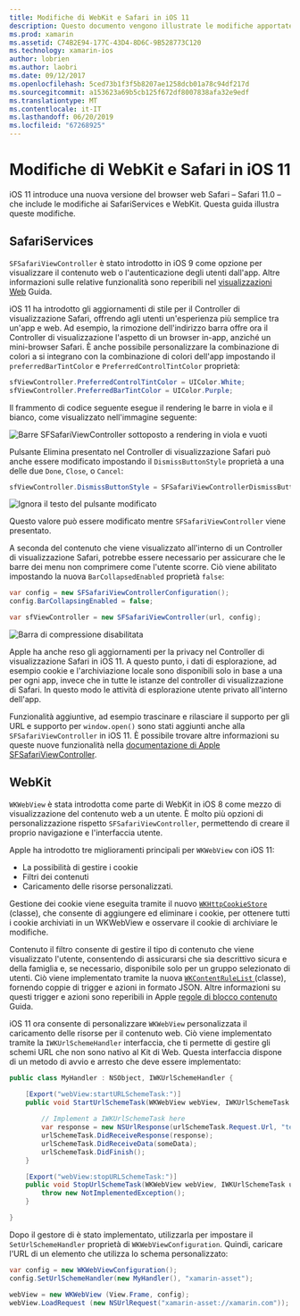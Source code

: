 ```yaml
---
title: Modifiche di WebKit e Safari in iOS 11
description: Questo documento vengono illustrate le modifiche apportate a WebKit e il framework di servizi di Safari in iOS 11. Viene descritto come lavorare con lo stile degli aggiornamenti in SFSafariViewController e nuove funzionalità in WKWebView.
ms.prod: xamarin
ms.assetid: C74B2E94-177C-43D4-8D6C-9B528773C120
ms.technology: xamarin-ios
author: lobrien
ms.author: laobri
ms.date: 09/12/2017
ms.openlocfilehash: 5ced73b1f3f5b8207ae1258dcb01a78c94df217d
ms.sourcegitcommit: a153623a69b5cb125f672df8007838afa32e9edf
ms.translationtype: MT
ms.contentlocale: it-IT
ms.lasthandoff: 06/20/2019
ms.locfileid: "67268925"
---
```

# <a name="webkit-and-safari-changes-in-ios-11"></a>Modifiche di WebKit e Safari in iOS 11

iOS 11 introduce una nuova versione del browser web Safari – Safari 11.0 – che include le modifiche ai SafariServices e WebKit. Questa guida illustra queste modifiche.

## <a name="safariservices"></a>SafariServices

`SFSafariViewController` è stato introdotto in iOS 9 come opzione per visualizzare il contenuto web o l'autenticazione degli utenti dall'app. Altre informazioni sulle relative funzionalità sono reperibili nel [visualizzazioni Web](~/ios/user-interface/controls/uiwebview.md#safariviewcontroller) Guida.

iOS 11 ha introdotto gli aggiornamenti di stile per il Controller di visualizzazione Safari, offrendo agli utenti un'esperienza più semplice tra un'app e web. Ad esempio, la rimozione dell'indirizzo barra offre ora il Controller di visualizzazione l'aspetto di un browser in-app, anziché un mini-browser Safari. È anche possibile personalizzare la combinazione di colori a si integrano con la combinazione di colori dell'app impostando il `preferredBarTintColor` e `PreferredControlTintColor` proprietà:

```csharp
sfViewController.PreferredControlTintColor = UIColor.White;
sfViewController.PreferredBarTintColor = UIColor.Purple;
```

Il frammento di codice seguente esegue il rendering le barre in viola e il bianco, come visualizzato nell'immagine seguente:

![Barre SFSafariViewController sottoposto a rendering in viola e vuoti](web-images/image1.png)

Pulsante Elimina presentato nel Controller di visualizzazione Safari può anche essere modificato impostando il `DismissButtonStyle` proprietà a una delle due `Done`, `Close`, o `Cancel`:

```csharp
sfViewController.DismissButtonStyle = SFSafariViewControllerDismissButtonStyle.Close;
```

![Ignora il testo del pulsante modificato](web-images/image2.png)

Questo valore può essere modificato mentre `SFSafariViewController` viene presentato.


A seconda del contenuto che viene visualizzato all'interno di un Controller di visualizzazione Safari, potrebbe essere necessario per assicurare che le barre dei menu non comprimere come l'utente scorre. Ciò viene abilitato impostando la nuova `BarCollapsedEnabled` proprietà `false`:

```csharp
var config = new SFSafariViewControllerConfiguration();
config.BarCollapsingEnabled = false;

var sfViewController = new SFSafariViewController(url, config);
```

![Barra di compressione disabilitata](web-images/image3.png)

Apple ha anche reso gli aggiornamenti per la privacy nel Controller di visualizzazione Safari in iOS 11. A questo punto, i dati di esplorazione, ad esempio cookie e l'archiviazione locale sono disponibili solo in base a una per ogni app, invece che in tutte le istanze del controller di visualizzazione di Safari. In questo modo le attività di esplorazione utente privato all'interno dell'app.

Funzionalità aggiuntive, ad esempio trascinare e rilasciare il supporto per gli URL e supporto per `window.open()` sono stati aggiunti anche alla `SFSafariViewController` in iOS 11. È possibile trovare altre informazioni su queste nuove funzionalità nella [documentazione di Apple SFSafariViewController](https://developer.apple.com/documentation/safariservices/sfsafariviewcontroller?changes=latest_minor).


## <a name="webkit"></a>WebKit

`WKWebView` è stata introdotta come parte di WebKit in iOS 8 come mezzo di visualizzazione del contenuto web a un utente. È molto più opzioni di personalizzazione rispetto `SFSafariViewController`, permettendo di creare il proprio navigazione e l'interfaccia utente.

Apple ha introdotto tre miglioramenti principali per `WKWebView` con iOS 11: 

- La possibilità di gestire i cookie
- Filtri dei contenuti
- Caricamento delle risorse personalizzati. 

Gestione dei cookie viene eseguita tramite il nuovo [ `WKHttpCookieStore` ](https://developer.apple.com/documentation/webkit/wkhttpcookiestore) (classe), che consente di aggiungere ed eliminare i cookie, per ottenere tutti i cookie archiviati in un WKWebView e osservare il cookie di archiviare le modifiche.

Contenuto il filtro consente di gestire il tipo di contenuto che viene visualizzato l'utente, consentendo di assicurarsi che sia descrittivo sicura e della famiglia e, se necessario, disponibile solo per un gruppo selezionato di utenti. Ciò viene implementato tramite la nuova [ `WKContentRuleList` ](https://developer.apple.com/documentation/webkit/wkcontentrulelist) (classe), fornendo coppie di trigger e azioni in formato JSON. Altre informazioni su questi trigger e azioni sono reperibili in Apple [regole di blocco contenuto](https://developer.apple.com/library/content/documentation/Extensions/Conceptual/ContentBlockingRules/Introduction/Introduction.html) Guida.

iOS 11 ora consente di personalizzare `WKWebView` personalizzata il caricamento delle risorse per il contenuto web. Ciò viene implementato tramite la `IWKUrlSchemeHandler` interfaccia, che ti permette di gestire gli schemi URL che non sono nativo al Kit di Web. Questa interfaccia dispone di un metodo di avvio e arresto che deve essere implementato:

```csharp
public class MyHandler : NSObject, IWKUrlSchemeHandler {

    [Export("webView:startURLSchemeTask:")]
    public void StartUrlSchemeTask(WKWebView webView, IWKUrlSchemeTask urlSchemeTask){
        
        // Implement a IWKUrlSchemeTask here
        var response = new NSUrlResponse(urlSchemeTask.Request.Url, "text/html", ContentLength, null);
        urlSchemeTask.DidReceiveResponse(response);
        urlSchemeTask.DidReceiveData(someData);
        urlSchemeTask.DidFinish();
    }

    [Export("webView:stopURLSchemeTask:")]
    public void StopUrlSchemeTask(WKWebView webView, IWKUrlSchemeTask urlSchemeTask){
        throw new NotImplementedException();
    }

}
``` 

Dopo il gestore di è stato implementato, utilizzarla per impostare il `SetUrlSchemeHandler` proprietà di `WKWebViewConfiguration`. Quindi, caricare l'URL di un elemento che utilizza lo schema personalizzato:

```csharp
var config = new WKWebViewConfiguration();
config.SetUrlSchemeHandler(new MyHandler(), "xamarin-asset");

webView = new WKWebView (View.Frame, config);
webView.LoadRequest (new NSUrlRequest("xamarin-asset://xamarin.com"));
```

